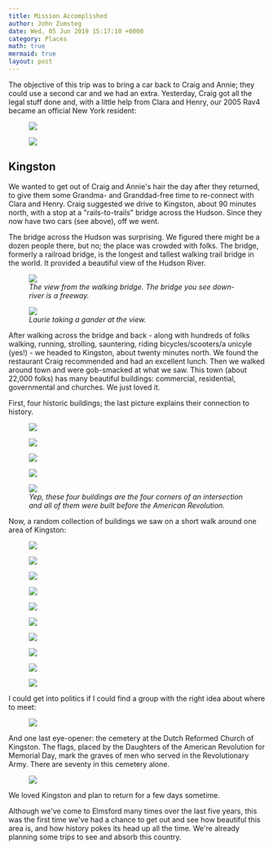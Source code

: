 ```yaml
---
title: Mission Accomplished
author: John Zumsteg
date: Wed, 05 Jun 2019 15:17:10 +0000
category: Places
math: true
mermaid: true
layout: post
---
```

The objective of this trip was to bring a car back to Craig and Annie; they could use a second car and we had an extra. Yesterday, Craig got all the legal stuff done and, with a little help from Clara and Henry, our 2005 Rav4 became an official New York resident:<figure class = "landscape">
	<img src="{{site.url}}/assets/images/2019/06/DSC08559-2.jpg"/>
	<figcaption></figcaption>
</figure>

 <figure class = "landscape">
	<img src="{{site.url}}/assets/images/2019/06/DSC08569-2.jpg"/>
	<figcaption></figcaption>
</figure>


<h2>Kingston</h2>
We wanted to get out of Craig and Annie's hair the day after they returned, to give them some Grandma- and Granddad-free time to re-connect with Clara and Henry. Craig suggested we drive to Kingston, about 90 minutes north, with a stop at a "rails-to-trails" bridge across the Hudson. Since they now have two cars (see above), off we went.

The bridge across the Hudson was surprising. We figured there might be a dozen people there, but no; the place was crowded with folks. The bridge, formerly a railroad bridge, is the longest and tallest walking trail bridge in the world. It provided a beautiful view of the Hudson River.

<figure class = "landscape">
	<img src="{{site.url}}/assets/images/2019/06/DSC08487.jpg"/>
	<figcaption><em>The view from the walking bridge. The bridge you see down-river is a freeway.</em></figcaption>
</figure>



<figure class = "landscape">
	<img src="{{site.url}}/assets/images/2019/06/DSC08488.jpg"/>
	<figcaption><em>Laurie taking a gander at the view.</em></figcaption>
</figure>



After walking across the bridge and back - along with hundreds of folks walking, running, strolling, sauntering, riding bicycles/scooters/a unicyle (yes!) - we headed to Kingston, about twenty minutes north. We found the restaurant Craig recommended and had an excellent lunch. Then we walked around town and were gob-smacked at what we saw. This town (about 22,000 folks) has many beautiful buildings: commercial, residential, governmental and churches. We just loved it.

First, four historic buildings; the last picture explains their connection to history.

<figure class = "landscape">
	<img src="{{site.url}}/assets/images/2019/06/DSC08502.jpg"/>
	<figcaption></figcaption>
</figure>

 <figure class = "landscape">
	<img src="{{site.url}}/assets/images/2019/06/DSC08501.jpg"/>
	<figcaption></figcaption>
</figure>

 <figure class = "landscape">
	<img src="{{site.url}}/assets/images/2019/06/DSC08499.jpg"/>
	<figcaption></figcaption>
</figure>

 <figure class = "landscape">
	<img src="{{site.url}}/assets/images/2019/06/DSC08498.jpg"/>
	<figcaption></figcaption>
</figure>



<figure class = "landscape">
	<img src="{{site.url}}/assets/images/2019/06/DSC08500.jpg"/>
	<figcaption><em>Yep, these four buildings are the four corners of an intersection and all of them were built before the American Revolution.</em></figcaption>
</figure>



Now, a random collection of buildings we saw on a short walk around one area of Kingston:

<figure class = "landscape">
	<img src="{{site.url}}/assets/images/2019/06/DSC08494.jpg"/>
	<figcaption></figcaption>
</figure>

 <figure class = "landscape">
	<img src="{{site.url}}/assets/images/2019/06/DSC08493.jpg"/>
	<figcaption></figcaption>
</figure>

 <figure class = "landscape">
	<img src="{{site.url}}/assets/images/2019/06/DSC08490.jpg"/>
	<figcaption></figcaption>
</figure>

 <figure class = "landscape">
	<img src="{{site.url}}/assets/images/2019/06/DSC08489.jpg"/>
	<figcaption></figcaption>
</figure>

 <figure class = "landscape">
	<img src="{{site.url}}/assets/images/2019/06/DSC08528.jpg"/>
	<figcaption></figcaption>
</figure>

 <figure class = "landscape">
	<img src="{{site.url}}/assets/images/2019/06/DSC08527.jpg"/>
	<figcaption></figcaption>
</figure>

 <figure class = "landscape">
	<img src="{{site.url}}/assets/images/2019/06/DSC08523.jpg"/>
	<figcaption></figcaption>
</figure>

 <figure class = "landscape">
	<img src="{{site.url}}/assets/images/2019/06/DSC08522.jpg"/>
	<figcaption></figcaption>
</figure>

 <figure class = "landscape">
	<img src="{{site.url}}/assets/images/2019/06/DSC08510.jpg"/>
	<figcaption></figcaption>
</figure>

 <figure class = "landscape">
	<img src="{{site.url}}/assets/images/2019/06/DSC08509.jpg"/>
	<figcaption></figcaption>
</figure>



I could get into politics if I could find a group with the right idea about where to meet:<figure class = "landscape">
	<img src="{{site.url}}/assets/images/2019/06/DSC08525.jpg"/>
	<figcaption></figcaption>
</figure>



And one last eye-opener: the cemetery at the Dutch Reformed Church of Kingston. The flags, placed by the Daughters of the American Revolution for Memorial Day, mark the graves of men who served in the Revolutionary Army. There are seventy in this cemetery alone.

<figure class = "landscape">
	<img src="{{site.url}}/assets/images/2019/06/DSC08516.jpg"/>
	<figcaption></figcaption>
</figure>



We loved Kingston and plan to return for a few days sometime.

Although we've come to Elmsford many times over the last five years, this was the first time we've had a chance to get out and see how beautiful this area is, and how history pokes its head up all the time. We're already planning some trips to see and absorb this country.
